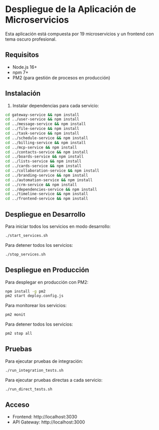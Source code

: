 # Despliegue de la Aplicación de Microservicios

Esta aplicación está compuesta por 19 microservicios y un frontend con tema oscuro profesional.

## Requisitos

- Node.js 16+
- npm 7+
- PM2 (para gestión de procesos en producción)

## Instalación

1. Instalar dependencias para cada servicio:

```bash
cd gateway-service && npm install
cd ../user-service && npm install
cd ../message-service && npm install
cd ../file-service && npm install
cd ../task-service && npm install
cd ../schedule-service && npm install
cd ../billing-service && npm install
cd ../mcp-service && npm install
cd ../contacts-service && npm install
cd ../boards-service && npm install
cd ../lists-service && npm install
cd ../cards-service && npm install
cd ../collaboration-service && npm install
cd ../branding-service && npm install
cd ../automation-service && npm install
cd ../crm-service && npm install
cd ../dependencies-service && npm install
cd ../timeline-service && npm install
cd ../frontend-service && npm install
```

## Despliegue en Desarrollo

Para iniciar todos los servicios en modo desarrollo:

```bash
./start_services.sh
```

Para detener todos los servicios:

```bash
./stop_services.sh
```

## Despliegue en Producción

Para desplegar en producción con PM2:

```bash
npm install -g pm2
pm2 start deploy.config.js
```

Para monitorear los servicios:

```bash
pm2 monit
```

Para detener todos los servicios:

```bash
pm2 stop all
```

## Pruebas

Para ejecutar pruebas de integración:

```bash
./run_integration_tests.sh
```

Para ejecutar pruebas directas a cada servicio:

```bash
./run_direct_tests.sh
```

## Acceso

- Frontend: http://localhost:3030
- API Gateway: http://localhost:3000
